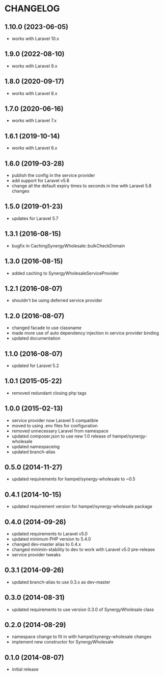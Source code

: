 CHANGELOG
=========

1.10.0 (2023-06-05)
------------------

* works with Laravel 10.x

1.9.0 (2022-08-10)
------------------

* works with Laravel 9.x

1.8.0 (2020-09-17)
------------------

* works with Laravel 8.x

1.7.0 (2020-06-16)
------------------

* works with Laravel 7.x

1.6.1 (2019-10-14)
------------------

* works with Laravel 6.x

1.6.0 (2019-03-28)
------------------

* publish the config in the service provider
* add support for Laravel v5.8
* change all the default expiry times to seconds in line with Laravel 5.8 changes

1.5.0 (2019-01-23)
------------------

* updates for Laravel 5.7

1.3.1 (2016-08-15)
------------------

* bugfix in CachingSynergyWholesale::bulkCheckDomain

1.3.0 (2016-08-15)
------------------

* added caching to SynergyWholesaleServiceProvider

1.2.1 (2016-08-07)
------------------

* shouldn't be using deferred service provider

1.2.0 (2016-08-07)
------------------

* changed facade to use classname
* made more use of auto dependency injection in service provider binding 
* updated documentation

1.1.0 (2016-08-07)
------------------

* updated for Laravel 5.2

1.0.1 (2015-05-22)
------------------

* removed redundant closing php tags

1.0.0 (2015-02-13)
------------------

* service provider now Laravel 5 compatible
* moved to using .env files for configuration
* removed unnecessary Laravel from namespace
* updated composer.json to use new 1.0 release of hampel/synergy-wholesale
* updated namespaceing
* updated branch-alias

0.5.0 (2014-11-27)
------------------

* updated requirements for hampel/synergy-wholesale to ~0.5

0.4.1 (2014-10-15)
------------------

* updated requirement version for hampel/synergy-wholesale package

0.4.0 (2014-09-26)
------------------

* updated requirements to Laravel v5.0
* updated minimum PHP version to 5.4.0
* changed dev-master alias to 0.4.x
* changed minimin-stability to dev to work with Laravel v5.0 pre-release
* service provider tweaks

0.3.1 (2014-09-26)
------------------

* updated branch-alias to use 0.3.x as dev-master

0.3.0 (2014-08-31)
------------------

* updated requirements to use version 0.3.0 of SynergyWholesale class

0.2.0 (2014-08-29)
------------------

* namespace change to fit in with hampel/synergy-wholesale changes
* implement new constructor for SynergyWholesale

0.1.0 (2014-08-07)
------------------

* initial release
